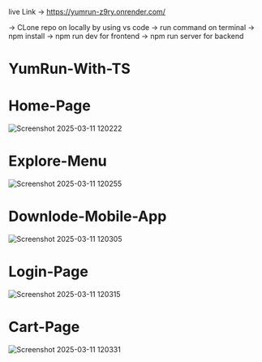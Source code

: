 live Link -> https://yumrun-z9ry.onrender.com/


-> CLone repo on locally by using vs code
-> run command on terminal
-> npm install
-> npm run dev for frontend
-> npm run server for backend
 
 
 # YumRun-With-TS

# Home-Page
![Screenshot 2025-03-11 120222](https://github.com/user-attachments/assets/8e674749-dff3-4f7d-a492-b9cca9537eed)

# Explore-Menu
![Screenshot 2025-03-11 120255](https://github.com/user-attachments/assets/d4a131fe-7532-4a3e-b990-76ce8472d087)


# Downlode-Mobile-App
![Screenshot 2025-03-11 120305](https://github.com/user-attachments/assets/5e578cef-43fd-4e66-a528-1022220ce8a2)


# Login-Page
![Screenshot 2025-03-11 120315](https://github.com/user-attachments/assets/9ba84b80-7754-48ee-8607-84f18b74c3eb)

# Cart-Page
![Screenshot 2025-03-11 120331](https://github.com/user-attachments/assets/56b0a240-fc0a-4e1b-b359-c75ae6b8b487)
